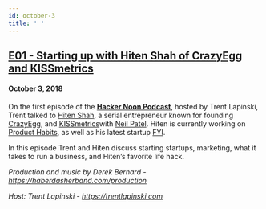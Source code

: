 ```yaml
---
id: october-3
title: ' '
---
```



<h2><a href="https://podcast.hackernoon.com/e/starting-up-with-hiten-shah-of-crazyegg-and-kissmetrics/">E01 - Starting up with Hiten Shah of CrazyEgg and KISSmetrics</a></h2>
<h4>October 3, 2018</h4>
<p>
On the first episode of the <strong><a href="https://podcast.hackernoon.com/">Hacker Noon Podcast</a></strong>, hosted by Trent Lapinski, Trent talked to <a href="https://medium.com/u/479830773d90">Hiten Shah</a>, a serial entrepreneur known for founding <a href="https://crazyegg.com/">CrazyEgg</a>, and <a href="https://www.kissmetricshq.com/">KISSmetrics</a>with <a href="https://neilpatel.com/">Neil Patel</a>. Hiten is currently working on <a href="https://producthabits.com/">Product Habits</a>, as well as his latest startup <a href="https://usefyi.com/">FYI</a>. 
</p>
In this episode Trent and Hiten discuss starting startups, marketing, what it takes to run a business, and Hiten’s favorite life hack.
<p>
<em>Production and music by Derek Bernard - <a href="https://haberdasherband.com/production">https://haberdasherband.com/production</a></em>
</p>
<em>Host: Trent Lapinski - <a href="https://www.youtube.com/redirect?q=https%3A%2F%2Ftrentlapinski.com&event=video_description&v=qKq-hi-AoH8&redir_token=yl-d2oX1VrQZk4haKt1ozUL9Q8l8MTU1MjUwNjc2OUAxNTUyNDIwMzY5">https://trentlapinski.com</a></em>